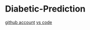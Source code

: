 # Diabetic-Prediction
[github account]('https://github.com/rishabhsmallo21/Diabetic-Prediction')
[vs code]('visualtudios.com)